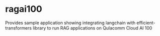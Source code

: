# ragai100
Provides sample application showing integrating langchain with efficient-transformers library to run RAG applications on Qulacomm Cloud AI 100
